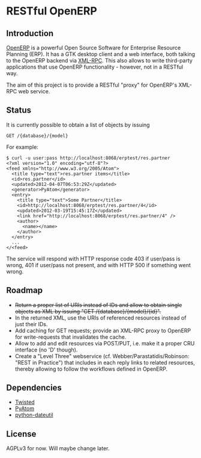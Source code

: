 # RESTful OpenERP

## Introduction

[OpenERP](http://www.openerp.com/) is a powerful Open Source Software for Enterprise Resource Planning (ERP). It has a GTK desktop client and a web interface, both talking to the OpenERP backend via [XML-RPC](http://en.wikipedia.org/wiki/XML-RPC). This also allows to write third-party applications that use OpenERP functionality - however, not in a RESTful way.

The aim of this project is to provide a RESTful "proxy" for OpenERP's XML-RPC web service.

## Status

It is currently possible to obtain a list of objects by issuing

    GET /{database}/{model}

For example:

    $ curl -u user:pass http://localhost:8068/erptest/res.partner
    <?xml version="1.0" encoding="utf-8"?>
    <feed xmlns="http://www.w3.org/2005/Atom">
      <title type="text">res.partner items</title>
      <id>res.partner</id>
      <updated>2012-04-07T06:53:29Z</updated>
      <generator>PyAtom</generator>
      <entry>
        <title type="text">Some Partner</title>
        <id>http://localhost:8068/erptest/res.partner/4</id>
        <updated>2012-03-19T15:45:17Z</updated>
        <link href="http://localhost:8068/erptest/res.partner/4" />
        <author>
          <name></name>
        </author>
      </entry>
      ...
    </<feed>

The service will respond with HTTP response code 403 if user/pass is wrong, 401 if user/pass not present, and with HTTP 500 if something went wrong.

## Roadmap

* <strike>Return a proper list of URIs instead of IDs and allow to obtain single objects as XML by issuing "GET /{database}/{model}/{id}".</strike>
* In the returned XML, use the URIs of referenced resources instead of just their IDs.
* Add caching for GET requests; provide an XML-RPC proxy to OpenERP for write-requests that invalidates the cache.
* Allow to add and edit resources via POST/PUT, i.e. make it a proper CRU interface (no 'D' though).
* Create a "Level Three" webservice (cf. Webber/Parastatidis/Robinson: "REST in Practice") that includes in each reply links to related resources, thereby allowing to follow the workflows defined in OpenERP.

## Dependencies

* [Twisted](http://twistedmatrix.com/trac/)
* [PyAtom](https://github.com/sramana/pyatom)
* [python-dateutil](http://labix.org/python-dateutil)

## License

AGPLv3 for now. Will maybe change later.
